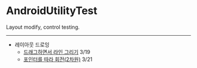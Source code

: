 # AndroidUtilityTest
Layout modify, control testing.
* * *
  - 레이아웃 드로잉
    - [드래그하면서 라인 그리기](https://bitsoul.tistory.com/62) 3/19
    - [포인터를 따라 회전(2차원)](https://raon-studio.tistory.com/5) 3/21
    

